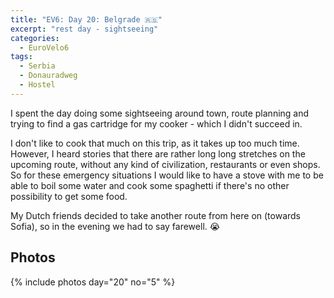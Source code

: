 ```yaml
---
title: "EV6: Day 20: Belgrade 🇷🇸"
excerpt: "rest day - sightseeing"
categories:
  - EuroVelo6
tags:
  - Serbia
  - Donauradweg
  - Hostel
---
```


I spent the day doing some sightseeing around town, route planning and trying to find a gas cartridge for my cooker - which I didn't succeed in.

I don't like to cook that much on this trip, as it takes up too much time. However, I heard stories that there are rather long long stretches on the upcoming route, without any kind of civilization, restaurants or even shops. So for these emergency situations I would like to have a stove with me to be able to boil some water and cook some spaghetti if there's no other possibility to get some food.

My Dutch friends decided to take another route from here on (towards Sofia), so in the evening we had to say farewell. 😭

## Photos

{% include photos day="20" no="5" %}
